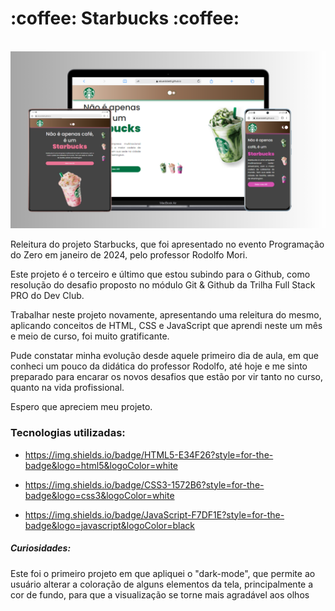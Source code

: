 <h1>:coffee: Starbucks :coffee:</h1>
<br>
<img src="./assets/mockup.png" alt="mockup-starbucks">
<br>
<p>Releitura do projeto Starbucks, que foi apresentado no evento Programação do Zero em janeiro de 2024, pelo professor Rodolfo Mori.</p>
<p>Este projeto é o terceiro e último que estou subindo para o Github, como resolução do desafio proposto no módulo Git & Github da Trilha Full Stack PRO do Dev Club.</p>
<p>Trabalhar neste projeto novamente, apresentando uma releitura do mesmo, aplicando conceitos de HTML, CSS e JavaScript que aprendi neste um mês e meio de curso, foi muito gratificante.</p>
<p>Pude constatar minha evolução desde aquele primeiro dia de aula, em que conheci um pouco da didática do professor Rodolfo, até hoje e me sinto preparado para encarar os novos desafios 
que estão por vir tanto no curso, quanto na vida profissional.</p>
<p>Espero que apreciem meu projeto.</p>

<h3>Tecnologias utilizadas:</h3>

- https://img.shields.io/badge/HTML5-E34F26?style=for-the-badge&logo=html5&logoColor=white

- https://img.shields.io/badge/CSS3-1572B6?style=for-the-badge&logo=css3&logoColor=white

- https://img.shields.io/badge/JavaScript-F7DF1E?style=for-the-badge&logo=javascript&logoColor=black

<h5>Curiosidades:</h5>

<p>Este foi o primeiro projeto em que apliquei o "dark-mode", que permite ao usuário alterar a coloração de alguns elementos da tela, principalmente a cor de fundo, para que a visualização se torne mais agradável aos olhos</p>

